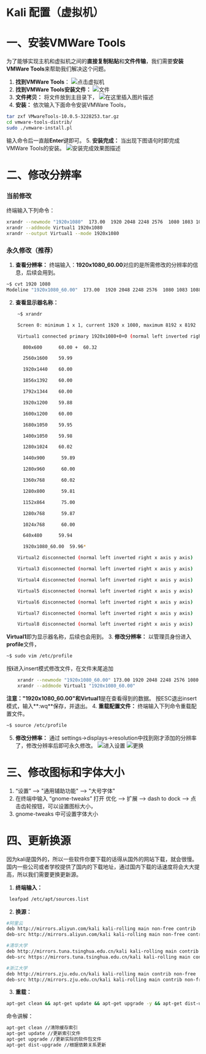 # Kali 配置（虚拟机）

# 一、安装VMWare Tools

为了能够实现主机和虚拟机之间的**直接复制粘贴**和**文件传输**，我们需要**安装VMWare Tools**来帮助我们解决这个问题。
1. **找到VMWare Tools**：
![点击虚拟机](https://pic.try-hard.cn/blog/20200207110450982.png)
2. **找到VMWare Tools安装文件：**
![文件](https://pic.try-hard.cn/blog/20200207110717331.png)
3. **文件拷贝：**
将文件放到主目录下，
![在这里插入图片描述](https://pic.try-hard.cn/blog/20200207110818445.png)
4. **安装：**
依次输入下面命令安装VMWare Tools，
```bash
tar zxf VMwareTools-10.0.5-3228253.tar.gz
cd vmware-tools-distrib/
sudo ./vmware-install.pl
```
输入命令后一直敲**Enter**键即可。
5. **安装完成：**
当出现下图语句时即完成VMWare Tools的安装。
![安装完成效果图描述](https://pic.try-hard.cn/blog/20200207111210194.png)
# 二、修改分辨率
### 当前修改
终端输入下列命令：
```bash
xrandr --newmode "1920x1080"  173.00  1920 2048 2248 2576  1080 1083 1088 1120 -hsync +vsync
xrandr --addmode Virtual1 1920x1080
xrandr --output Virtual1 --mode 1920x1080
```
### 永久修改（推荐）
1. **查看分辨率：**
终端输入：**1920x1080_60.00**对应的是所需修改的分辨率的信息，后续会用到。
```bash
~$ cvt 1920 1080
Modeline "1920x1080_60.00"  173.00  1920 2048 2248 2576  1080 1083 1088 1120 -hsync +vsync
```
2. **查看显示器名称：**
```bash
    ~$ xrandr

    Screen 0: minimum 1 x 1, current 1920 x 1080, maximum 8192 x 8192

    Virtual1 connected primary 1920x1080+0+0 (normal left inverted right x axis y axis) 0mm x 0mm

      800x600      60.00 +  60.32 

      2560x1600    59.99 

      1920x1440    60.00 

      1856x1392    60.00 

      1792x1344    60.00 

      1920x1200    59.88 

      1600x1200    60.00 

      1680x1050    59.95 

      1400x1050    59.98 

      1280x1024    60.02 

      1440x900      59.89 

      1280x960      60.00 

      1360x768      60.02 

      1280x800      59.81 

      1152x864      75.00 

      1280x768      59.87 

      1024x768      60.00 

      640x480      59.94 

      1920x1080_60.00  59.96*

    Virtual2 disconnected (normal left inverted right x axis y axis)

    Virtual3 disconnected (normal left inverted right x axis y axis)

    Virtual4 disconnected (normal left inverted right x axis y axis)

    Virtual5 disconnected (normal left inverted right x axis y axis)

    Virtual6 disconnected (normal left inverted right x axis y axis)

    Virtual7 disconnected (normal left inverted right x axis y axis)

    Virtual8 disconnected (normal left inverted right x axis y axis)
```
**Virtual1**即为显示器名称，后续也会用到。
3. **修改分辨率：**
以管理员身份进入**profile**文件，
```bash
~$ sudo vim /etc/profile
```
按**i**进入insert模式修改文件，在文件末尾追加
```bash
    xrandr --newmode "1920x1080_60.00" 173.00 1920 2048 2248 2576 1080 1083 1088 1120 -hsync +vsync
    xrandr --addmode Virtual1 "1920x1080_60.00"
```
**注意："1920x1080_60.00"和Virtual1**是在查看得到的数据。
按ESC退出insert模式，输入**:wq**保存，并退出。
4. **重载配置文件：**
终端输入下列命令重载配置文件。
```bash
~$ source /etc/profile
```
5. **修改分辨率：**
通过 settings->displays->resolution中找到刚才添加的分辨率了，修改分辨率后即可永久修改。
![进入设置](https://pic.try-hard.cn/blog/20200207105005779.png)
![更换](https://pic.try-hard.cn/blog/20200207110036620.png)
# 三、修改图标和字体大小
1. “设置” --> "通用辅助功能" --> "大号字体"
2. 在终端中输入 “gnome-tweaks” 打开 优化 --> 扩展  --> dash to dock --> 点击齿轮按钮，可以设置图标大小，
3. gnome-tweaks 中可设置字体大小
# 四、更新换源
因为kali是国外的，所以一些软件你要下载的话得从国外的网站下载，就会很慢。国内一些公司或者学校提供了国内的下载地址，通过国内下载的话速度将会大大提高，所以我们需要更换更新源。
1. **终端输入：**
```bash
 leafpad /etc/apt/sources.list
```
2. **换源：**
```bash
#阿里云
deb http://mirrors.aliyun.com/kali kali-rolling main non-free contrib
deb-src http://mirrors.aliyun.com/kali kali-rolling main non-free contrib

#清华大学
deb http://mirrors.tuna.tsinghua.edu.cn/kali kali-rolling main contrib non-free
deb-src https://mirrors.tuna.tsinghua.edu.cn/kali kali-rolling main contrib non-free

#浙江大学
deb http://mirrors.zju.edu.cn/kali kali-rolling main contrib non-free
deb-src http://mirrors.zju.edu.cn/kali kali-rolling main contrib non-free
```
3. **重载：**
```bash
apt-get clean && apt-get update && apt-get upgrade -y && apt-get dist-upgrade -y
```
命令讲解：
```bash
apt-get clean //清除缓存索引
apt-get update //更新索引文件
apt-get upgrade //更新实际的软件包文件
apt-get dist-upgrade //根据依赖关系更新
```